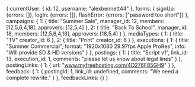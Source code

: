 {
  currentUser: {
    id: 12,
    username: "alexbennett44"
  },
  forms: {
    signUp: {errors: []},
    logIn: {errors: []},
    flashError: {errors: ["password too short"]}
  },
  campaigns: {
    1: {
      title: "Summer Sale",
      manager_id: 12,
      members: [12,5,6,4,18],
      approvers: [12,5,4]
    },
    2: {
      title: "Back To School",
      manager_id: 18,
      members: [12,5,6,4,18],
      approvers: [18,5,4]
    }
  },
  mediaTypes: {
    1: {
      title: "TV"
      creator_id: 6
    },
    2: {
      title: "Print"
      creator_id: 6
    }
  },
  executions: {
    1: {
      title: "Summer Commercial",
      format: "1920x1080 29.97fps Apple ProRes",
      info: "Will provide SD & HD versions"
    }
  },
  postings: {
    1: {
      title: "Script v1",
      link_id: 13,
      execution_id: 1,
      comments: "please let us know about legal lines"
    }
  },
  postingLinks: {
    1: {
      url: "www.myfreehosting.com/4D276F85GH9"
    }
  },
  feedback: {
    1: {
      postingId: 1,
      link_id: undefined,
      comments: "We need a complete rewrite."
    }
  },
  feedbackLinks: {}
}
